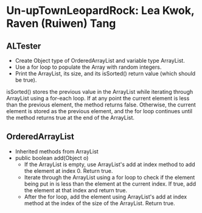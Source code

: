 # Un-upTownLeopardRock: Lea Kwok, Raven (Ruiwen) Tang

## ALTester
* Create Object type of OrderedArrayList and variable type ArrayList. 
* Use a for loop to populate the Array with random integers. 
* Print the ArrayList, its size, and its isSorted() return value (which should be true).

isSorted() stores the previous value in the ArrayList while iterating through ArrayList using a for-each loop. If at any point the current element is less than the previous element, the method returns false. Otherwise, the current element is stored as the previous element, and the for loop continues until the method returns true at the end of the ArrayList.

## OrderedArrayList
* Inherited methods from ArrayList
* public boolean add(Object o)
    * If the ArrayList is empty, use ArrayList's add at index method to add the element at index 0. Return true.
    * Iterate through the ArrayList using a for loop to check if the element being put in is less than the element at the current index. If true, add the element at that index and return true. 
    * After the for loop, add the element using ArrayList's add at index method at the index of the size of the ArrayList. Return true.